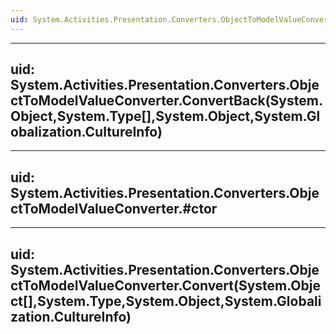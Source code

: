 ```yaml
---
uid: System.Activities.Presentation.Converters.ObjectToModelValueConverter
---
```


---
uid: System.Activities.Presentation.Converters.ObjectToModelValueConverter.ConvertBack(System.Object,System.Type[],System.Object,System.Globalization.CultureInfo)
---

---
uid: System.Activities.Presentation.Converters.ObjectToModelValueConverter.#ctor
---

---
uid: System.Activities.Presentation.Converters.ObjectToModelValueConverter.Convert(System.Object[],System.Type,System.Object,System.Globalization.CultureInfo)
---
